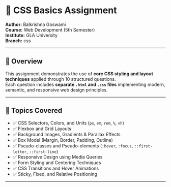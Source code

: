 # 🎨 CSS Basics Assignment  
**Author:** Balkrishna Goswami  
**Course:** Web Development (5th Semester)  
**Institute:** GLA University  
**Branch:** css  

---

## 📘 Overview
This assignment demonstrates the use of **core CSS styling and layout techniques** applied through 10 structured questions.  
Each question includes **separate `.html` and `.css` files** implementing modern, semantic, and responsive web design principles.

---

## 🧩 Topics Covered
- ✅ CSS Selectors, Colors, and Units (`px`, `em`, `rem`, `%`, `vh`)  
- ✅ Flexbox and Grid Layouts  
- ✅ Background Images, Gradients & Parallax Effects  
- ✅ Box Model (Margin, Border, Padding, Outline)  
- ✅ Pseudo-classes and Pseudo-elements (`:hover`, `:focus`, `::first-letter`, `::first-line`)  
- ✅ Responsive Design using Media Queries  
- ✅ Form Styling and Centering Techniques  
- ✅ CSS Transitions and Hover Animations  
- ✅ Sticky, Fixed, and Relative Positioning  

---
